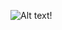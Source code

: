 ![Alt text!](https://cdn.discordapp.com/attachments/751103344281649243/1270219194700664882/image.png?ex=66b2e74f&is=66b195cf&hm=631cbca379da4c7172b41026b9b071f628b4b536c1b2a095d427ce190f242924&)
